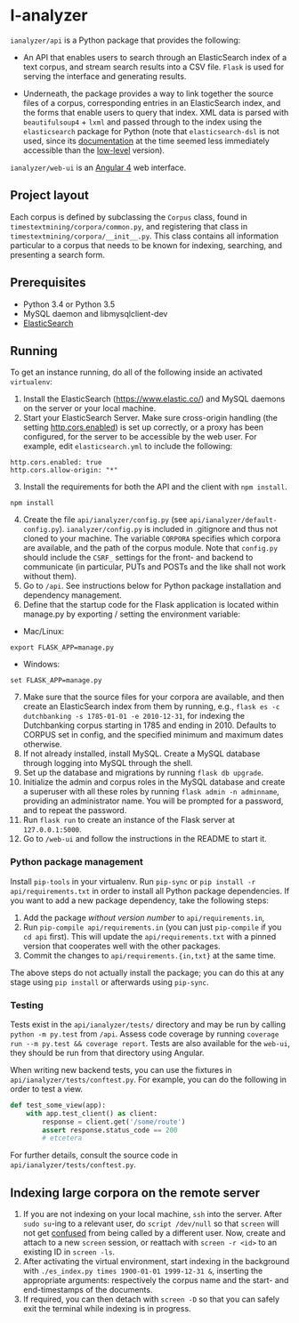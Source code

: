 I-analyzer
===============================================================================

`ianalyzer/api` is a Python package that provides the following:

- An API that enables users to search through an ElasticSearch index of a text corpus, and stream search results into a CSV file. `Flask` is used for serving the interface and generating results.

- Underneath, the package provides a way to link together the source files of a corpus, corresponding entries in an ElasticSearch index, and the forms that enable users to query that index. XML data is parsed with `beautifulsoup4` + `lxml` and passed through to the index using the `elasticsearch` package for Python (note that `elasticsearch-dsl` is not used, since its [documentation](https://elasticsearch-dsl.readthedocs.io/en/latest) at the time seemed less immediately accessible than the [low-level](https://www.elastic.co/guide/en/elasticsearch/reference/current/index.html) version).

`ianalyzer/web-ui` is an [Angular 4](https://angular.io/) web interface.

Project layout
-------------------------------------------------------------------------------

Each corpus is defined by subclassing the `Corpus` class, found in `timestextmining/corpora/common.py`, and registering that class in `timestextmining/corpora/__init__.py`. This class contains all information particular to a corpus that needs to be known for indexing, searching, and presenting a search form.

Prerequisites
-------------------------------------------------------------------------------

* Python 3.4 or Python 3.5
* MySQL daemon and libmysqlclient-dev
* [ElasticSearch](https://www.elastic.co/)

Running
-------------------------------------------------------------------------------

To get an instance running, do all of the following inside an activated `virtualenv`:

1. Install the ElasticSearch (https://www.elastic.co/) and MySQL daemons on the server or your local machine.
2. Start your ElasticSearch Server. Make sure cross-origin handling (the setting [http.cors.enabled](https://www.elastic.co/guide/en/elasticsearch/reference/current/modules-http.html)) is set up correctly, or a proxy has been configured, for the server to be accessible by the web user. For example, edit `elasticsearch.yml` to include the following:
```
http.cors.enabled: true
http.cors.allow-origin: "*"
```
3. Install the requirements for both the API and the client with `npm install`.
```
npm install
```
4. Create the file `api/ianalyzer/config.py` (see `api/ianalyzer/default-config.py`). `ianalyzer/config.py` is included in .gitignore and thus not cloned to your machine. The variable `CORPORA` specifies which corpora are available, and the path of the corpus module. Note that `config.py` should include the `CSRF_` settings for the front- and backend to communicate (in particular, PUTs and POSTs and the like shall not work without them). 
5. Go to `/api`. See instructions below for Python package installation and dependency management.
6. Define that the startup code for the Flask application is located within manage.py by exporting / setting the environment variable:
- Mac/Linux:
```
export FLASK_APP=manage.py
```
- Windows:
```
set FLASK_APP=manage.py
```
7. Make sure that the source files for your corpora are available, and then create an ElasticSearch index from them by running, e.g., `flask es -c dutchbanking -s 1785-01-01 -e 2010-12-31`, for indexing the Dutchbanking corpus starting in 1785 and ending in 2010. Defaults to CORPUS set in config, and the specified minimum and maximum dates otherwise.
8. If not already installed, install MySQL. Create a MySQL database through logging into MySQL through the shell.
9. Set up the database and migrations by running `flask db upgrade`.
10. Initialize the admin and corpus roles in the MySQL database and create a superuser with all these roles by running `flask admin -n adminname`, providing an administrator name. You will be prompted for a password, and to repeat the password.
11. Run `flask run` to create an instance of the Flask server at `127.0.0.1:5000`.
12. Go to `/web-ui` and follow the instructions in the README to start it.

### Python package management

Install `pip-tools` in your virtualenv. Run `pip-sync` or `pip install -r api/requirements.txt` in order to install all Python package dependencies. If you want to add a new package dependency, take the following steps:

 1. Add the package *without version number* to `api/requirements.in`,
 2. Run `pip-compile api/requirements.in` (you can just `pip-compile` if you `cd api` first). This will update the `api/requirements.txt` with a pinned version that cooperates well with the other packages.
 3. Commit the changes to `api/requirements.{in,txt}` at the same time.

The above steps do not actually install the package; you can do this at any stage using `pip install` or afterwards using `pip-sync`.

### Testing

Tests exist in the `api/ianalyzer/tests/` directory and may be run by calling `python -m py.test` from `/api`. Assess code coverage by running `coverage run --m py.test && coverage report`. Tests are also available for the `web-ui`, they should be run from that directory using Angular.

When writing new backend tests, you can use the fixtures in `api/ianalyzer/tests/conftest.py`. For example, you can do the following in order to test a view.

```py
def test_some_view(app):
    with app.test_client() as client:
        response = client.get('/some/route')
        assert response.status_code == 200
        # etcetera
```

For further details, consult the source code in `api/ianalyzer/tests/conftest.py`.

Indexing large corpora on the remote server
-------------------------------------------------------------------------------

1. If you are not indexing on your local machine, `ssh` into the server. After `sudo su`-ing to a relevant user, do `script /dev/null` so that `screen` will not get [confused](http://serverfault.com/q/116775) from being called by a different user. Now, create and attach to a new `screen` session, or reattach with `screen -r <id>` to an existing ID in `screen -ls`.
2. After activating the virtual environment, start indexing in the background with `./es_index.py times 1900-01-01 1999-12-31 &`, inserting the appropriate arguments: respectively the corpus name and the start- and end-timestamps of the documents.
3. If required, you can then detach with `screen -D` so that you can safely exit the terminal while indexing is in progress.
